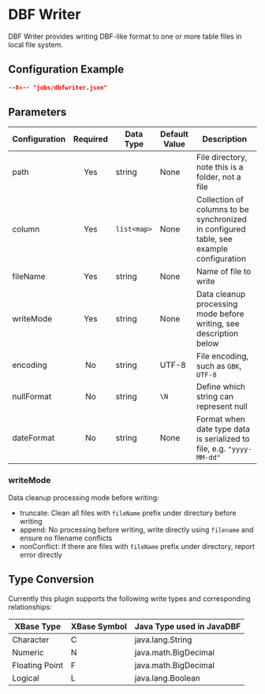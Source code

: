 # DBF Writer

DBF Writer provides writing DBF-like format to one or more table files in local file system.

## Configuration Example

```json
--8<-- "jobs/dbfwriter.json"
```

## Parameters

| Configuration | Required | Data Type   | Default Value | Description                                                      |
| :------------ | :------: | ----------- | ------------- | ---------------------------------------------------------------- |
| path          | Yes      | string      | None          | File directory, note this is a folder, not a file              |
| column        | Yes      | `list<map>` | None          | Collection of columns to be synchronized in configured table, see example configuration |
| fileName      | Yes      | string      | None          | Name of file to write                                            |
| writeMode     | Yes      | string      | None          | Data cleanup processing mode before writing, see description below |
| encoding      | No       | string      | UTF-8         | File encoding, such as `GBK`, `UTF-8`                           |
| nullFormat    | No       | string      | `\N`          | Define which string can represent null                          |
| dateFormat    | No       | string      | None          | Format when date type data is serialized to file, e.g. `"yyyy-MM-dd"` |

### writeMode

Data cleanup processing mode before writing:

- truncate: Clean all files with `fileName` prefix under directory before writing
- append: No processing before writing, write directly using `filename` and ensure no filename conflicts
- nonConflict: If there are files with `fileName` prefix under directory, report error directly

## Type Conversion

Currently this plugin supports the following write types and corresponding relationships:

| XBase Type    | XBase Symbol | Java Type used in JavaDBF |
|-------------- | ------------ | ---------------------------|
|Character      | C            | java.lang.String           |
|Numeric        | N            | java.math.BigDecimal       |
|Floating Point | F            | java.math.BigDecimal       |
|Logical        | L            | java.lang.Boolean          |